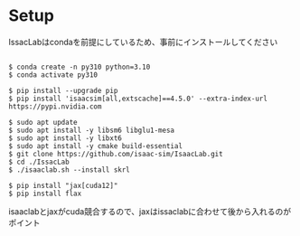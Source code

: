 
# Setup


IssacLabはcondaを前提にしているため、事前にインストールしてください

```

$ conda create -n py310 python=3.10
$ conda activate py310

$ pip install --upgrade pip
$ pip install 'isaacsim[all,extscache]==4.5.0' --extra-index-url https://pypi.nvidia.com

$ sudo apt update
$ sudo apt install -y libsm6 libglu1-mesa
$ sudo apt install -y libxt6
$ sudo apt install -y cmake build-essential
$ git clone https://github.com/isaac-sim/IsaacLab.git
$ cd ./IssacLab
$ ./isaaclab.sh --install skrl

$ pip install "jax[cuda12]"
$ pip install flax
```
isaaclabとjaxがcuda競合するので、jaxはissaclabに合わせて後から入れるのがポイント

